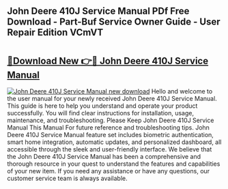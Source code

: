 ## John Deere 410J Service Manual PDf Free Download - Part-Buf Service Owner Guide - User Repair Edition VCmVT

# <h2><a href="http://bc93943.oget.top/?id=John+Deere+410J+Service+Manual">🔗Download New 👉🔴 John Deere 410J Service Manual</a></h2>

[![John Deere 410J Service Manual new download](https://i.imgur.com/5g1atiW.png)](http://bc93943.oget.top/?id=John+Deere+410J+Service+Manual)
Hello and welcome to the user manual for your newly received John Deere 410J Service Manual. This guide is here to help you understand and operate your product successfully. You will find clear instructions for installation, usage, maintenance, and troubleshooting. Please Keep John Deere 410J Service Manual This Manual For future reference and troubleshooting tips. John Deere 410J Service Manual feature set includes biometric authentication, smart home integration, automatic updates, and personalized dashboard, all accessible through the sleek and user-friendly interface. We believe that the John Deere 410J Service Manual has been a comprehensive and thorough resource in your quest to understand the features and capabilities of your new item. If you need any assistance or have any questions, our customer service team is always available.
